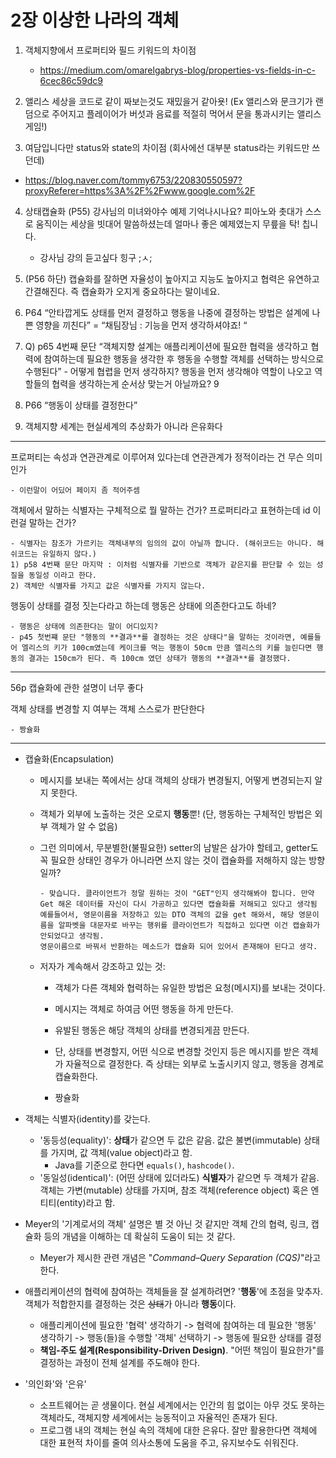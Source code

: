 # 2장 이상한 나라의 객체

1. 객체지향에서 프로퍼티와 필드 키워드의 차이점

    - https://medium.com/omarelgabrys-blog/properties-vs-fields-in-c-6cec86c59dc9
    

2. 앨리스 세상을 코드로 같이 짜보는것도 재밌을거 같아욧! (Ex 앨리스와 문크기가 랜덤으로 주어지고 플레이어가 버섯과 음료를 적절히 먹어서 문을 통과시키는 앨리스게임!)

3. 여담입니다만 status와 state의 차이점 (회사에선 대부분 status라는 키워드만 쓰던데)
 
  - https://blog.naver.com/tommy6753/220830550597?proxyReferer=https%3A%2F%2Fwww.google.com%2F

4. 상태캡슐화 (P55) 강사님의 미녀와야수 예제 기억나시나요? 피아노와 촛대가 스스로 움직이는 세상을 빗대어 말씀하셨는데 얼마나 좋은 예제였는지 무릎을 탁! 칩니다.
   
   - 강사님 강의 듣고싶다 힝구 ;ㅅ;

5. (P56 하단) 캡슐화를 잘하면 자율성이 높아지고 지능도 높아지고 협력은 유연하고 간결해진다. 즉 캡슐화가 오지게 중요하다는 말이네요.

6. P64 “안타깝게도 상태를 먼저 결정하고 행동을 나중에 결정하는 방법은 설계에 나쁜 영향을 끼친다” = “채팀장님 : 기능을 먼저 생각하셔야죠! “

7. Q) p65 4번째 문단 “객체지향 설계는 애플리케이션에 필요한 협력을 생각하고 협력에 참여하는데 필요한 행동을 생각한 후 행동을 수행할 객체를 선택하는 방식으로 수행된다” - 어떻게 협렵을 먼저 생각하지? 행동을 먼저 생각해야 역할이 나오고 역할들의 협력을 생각하는게 순서상 맞는거 아닐까요?
9
8. P66 “행동이 상태를 결정한다”

9. 객체지향 세계는 현실세계의 추상화가 아니라 은유화다

---

프로퍼티는 속성과 연관관계로 이루어져 있다는데 연관관계가 정적이라는 건 무슨 의미인가
    
    - 이런말이 어딨어 페이지 좀 적어주셈

객체에서 말하는 식별자는 구체적으로 뭘 말하는 건가? 프로퍼티라고 표현하는데 id 이런걸 말하는 건가?

    - 식별자는 참조가 가르키는 객체내부의 임의의 값이 아닐까 합니다. (해쉬코드는 아니다. 해쉬코드는 유일하지 않다.) 
    1) p58 4번째 문단 마지막 : 이처럼 식별자를 기반으로 객체가 같은지를 판단할 수 있는 성질을 동일성 이라고 한다.
    2) 객체만 식별자를 가지고 값은 식별자를 가지지 않는다.

행동이 상태를 결정 짓는다라고 하는데 행동은 상태에 의존한다고도 하네?
 
    - 행동은 상태에 의존한다는 말이 어디있지?
    - p45 첫번쨰 문단 "행동의 **결과**를 결정하는 것은 상태다"을 말하는 것이라면, 예를들어 엘리스의 키가 100cm였는데 케이크를 먹는 행동이 50cm 만큼 앨리스의 키를 늘린다면 행동의 결과는 150cm가 된다. 즉 100cm 였던 상태가 행동의 **결과**를 결정했다. 

---

56p 캡슐화에 관한 설명이 너무 좋다

객체 상태를 변경할 지 여부는 객체 스스로가 판단한다

    - 짱슐화

---

- 캡슐화(Encapsulation)
  - 메시지를 보내는 쪽에서는 상대 객체의 상태가 변경될지, 어떻게 변경되는지 알지 못한다.
  - 객체가 외부에 노출하는 것은 오로지 **행동**뿐! (단, 행동하는 구체적인 방법은 외부 객체가 알 수 없음)
  - 그런 의미에서, 무분별한(불필요한) setter의 남발은 삼가야 할테고, getter도 꼭 필요한 상태인 경우가 아니라면 쓰지 않는 것이 캡슐화를 저해하지 않는 방향일까?
    
        - 맞습니다. 클라이언트가 정말 원하는 것이 "GET"인지 생각해봐야 합니다. 만약 Get 해온 데이터를 자신이 다시 가공하고 있다면 캡슐화를 저해되고 있다고 생각됨
        예를들어서, 영문이름을 저장하고 있는 DTO 객체의 값을 get 해와서, 해당 영문이름을 알파벳을 대문자로 바꾸는 행위를 클라이언트가 직접하고 있다면 이건 캡슐화가 안되었다고 생각됨.
        영문이름으로 바꿔서 반환하는 메소드가 캡슐화 되어 있어서 존재해야 된다고 생각.
        
  - 저자가 계속해서 강조하고 있는 것: 
    - 객체가 다른 객체와 협력하는 유일한 방법은 요청(메시지)를 보내는 것이다.
    - 메시지는 객체로 하여금 어떤 행동을 하게 만든다.
    - 유발된 행동은 해당 객체의 상태를 변경되게끔 만든다.
    - 단, 상태를 변경할지, 어떤 식으로 변경할 것인지 등은 메시지를 받은 객체가 자율적으로 결정한다. 즉 상태는 외부로 노출시키지 않고, 행동을 경계로 캡슐화한다.
    
    - 짱슐화

- 객체는 식별자(identity)를 갖는다.
  - '동등성(equality)': **상태**가 같으면 두 값은 같음. 값은 불변(immutable) 상태를 가지며, 값 객체(value object)라고 함.
    - Java를 기준으로 한다면 `equals()`, `hashcode()`.
  - '동일성(identical)': (어떤 상태에 있더라도) **식별자**가 같으면 두 객체가 같음. 객체는 가변(mutable) 상태를 가지며, 참조 객체(reference object) 혹은 엔티티(entity)라고 함.

- Meyer의 '기계로서의 객체' 설명은 별 것 아닌 것 같지만 객체 간의 협력, 링크, 캡슐화 등의 개념을 이해하는 데 확실히 도움이 되는 것 같다.
  - Meyer가 제시한 관련 개념은 "*Command–Query Separation (CQS)*"라고 한다.

- 애플리케이션의 협력에 참여하는 객체들을 잘 설계하려면? '**행동**'에 초점을 맞추자. 객체가 적합한지를 결정하는 것은 ~~상태~~가 아니라 **행동**이다.
  - 애플리케이션에 필요한 '협력' 생각하기 -> 협력에 참여하는 데 필요한 '행동' 생각하기 -> 행동(들)을 수행할 '객체' 선택하기 -> 행동에 필요한 상태를 결정
  - **책임-주도 설계(Responsibility-Driven Design)**. "어떤 책임이 필요한가"를 결정하는 과정이 전체 설계를 주도해야 한다.

- '의인화'와 '은유'
  - 소프트웨어는 곧 생물이다. 현실 세계에서는 인간의 힘 없이는 아무 것도 못하는 객체라도, 객체지향 세계에서는 능동적이고 자율적인 존재가 된다.
  - 프로그램 내의 객체는 현실 속의 객체에 대한 은유다. 잘만 활용한다면 객체에 대한 표현적 차이를 줄여 의사소통에 도움을 주고, 유지보수도 쉬워진다.